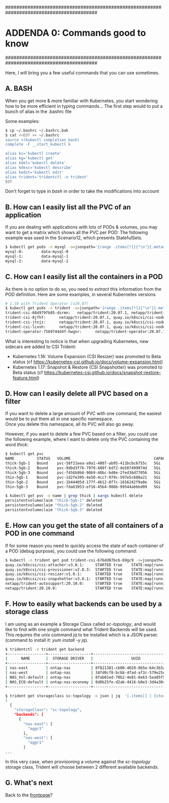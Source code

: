 #########################################################################################
# ADDENDA 0: Commands good to know
#########################################################################################

Here, I will bring you a few useful commands that you can use sometimes.  

## A. BASH

When you get more & more familiar with Kubernetes, you start wondering how to be more efficient in typing commands...
The first step would to put a bunch of alias in the .bashrc file

Some examples:

```bash
$ cp ~/.bashrc ~/.bashrc.bak
$ cat <<EOT >> ~/.bashrc
source <(kubectl completion bash)
complete -F __start_kubectl k

alias kc='kubectl create'
alias kg='kubectl get'
alias kdel='kubectl delete'
alias kdesc='kubectl describe'
alias kedit='kubectl edit'
alias trident='tridentctl -n trident'
EOT
```

Don't forget to type in _bash_ in order to take the modifications into account

## B. How can I easily list all the PVC of an application

If you are dealing with applications with lots of PODs & volumes, you may want to get a matrix which shows all the PVC per POD:
The following example was used in the Scenario12, which presents StatefulSets.

```bash
$ kubectl get pods -n mysql -o=jsonpath='{range .items[*]}{"\n"}{.metadata.name}{":\t"}{range .spec.volumes[*].persistentVolumeClaim}{.claimName}{" "}{end}{end}{"\n"}'
mysql-0:        data-mysql-0
mysql-1:        data-mysql-1
mysql-2:        data-mysql-2
```

## C. How can I easily list all the containers in a POD

As there is no option to do so, you need to _extract_ this information from the POD definition.
Here are some examples, in several Kubernetes versions

```bash
# 1.18 with Trident Operator (v20.07)
$ kubectl get pods -n trident -o=jsonpath='{range .items[*]}{"\n"}{.metadata.name}{":\t"}{range .spec.containers[*]}{.image}{", "}{end}{end}' |sort
trident-csi-68d979fb85-dsrmn:   netapp/trident:20.07.1, netapp/trident-autosupport:20.07.0, quay.io/k8scsi/csi-provisioner:v2.0.1, quay.io/k8scsi/csi-attacher:v2.2.0, quay.io/k8scsi/csi-resizer:v0.5.0, quay.io/k8scsi/csi-snapshotter:v2.1.1,
trident-csi-8jfhf:      netapp/trident:20.07.1, quay.io/k8scsi/csi-node-driver-registrar:v1.3.0,
trident-csi-jtnjz:      netapp/trident:20.07.1, quay.io/k8scsi/csi-node-driver-registrar:v1.3.0,
trident-csi-lcxvh:      netapp/trident:20.07.1, quay.io/k8scsi/csi-node-driver-registrar:v1.3.0,
trident-operator-7569744d4f-hwgnr:      netapp/trident-operator:20.07.1,
```

What is interesting to notice is that when upgrading Kubernetes, new sidecars are added to CSI Trident:

- Kubernetes 1.16: Volume Expansion (CSI Resizer) was promoted to Beta status (cf https://kubernetes-csi.github.io/docs/volume-expansion.html)
- Kubernetes 1.17: Snapshot & Restore (CSI Snapshotter) was promoted to Beta status (cf https://kubernetes-csi.github.io/docs/snapshot-restore-feature.html)  

## D. How can I easily delete all PVC based on a filter

If you want to delete a large amount of PVC with one command, the easiest would be to put them all in one specific namespace.  
Once you delete this namespace, all its PVC will also go away.  

However, if you want to delete a few PVC based on a filter, you could use the following example, where I want to delete only the PVC containing the word _thick_:  

```bash
$ kubectl get pvc
NAME          STATUS   VOLUME                                     CAPACITY   ACCESS MODES   STORAGECLASS   AGE
thick-5gb-1   Bound    pvc-58f21eea-a9a1-4007-ab95-411bcbc6755c   5Gi        RWX            sc-eco-thick   20s
thick-5gb-2   Bound    pvc-9dbd3f76-7979-488f-bdf2-de587499974d   5Gi        RWX            sc-eco-thick   20s
thick-5gb-3   Bound    pvc-f456b9b6-90b9-40bc-bd0e-2fed36d77056   5Gi        RWX            sc-eco-thick   20s
thin-5gb-1    Bound    pvc-1d2fe395-4e50-4cc7-979c-597e5c608a21   5Gi        RWX            sc-eco-thin    2m31s
thin-5gb-2    Bound    pvc-1b44405d-177f-4b12-8f7c-1816242f9a8e   5Gi        RWX            sc-eco-thin    2m31s
thin-5gb-3    Bound    pvc-fda63953-ef16-45b4-986b-99544abbbd09   5Gi        RWX            sc-eco-thin    2m31s

$ kubectl get pvc -o name | grep thick | xargs kubectl delete
persistentvolumeclaim "thick-5gb-1" deleted
persistentvolumeclaim "thick-5gb-2" deleted
persistentvolumeclaim "thick-5gb-3" deleted
```

## E. How can you get the state of all containers of a POD in one command

If for some reason you need to quickly access the state of each container of a POD (debug purpose), you could use the following command:

```bash
$ kubectl -n trident get pod trident-csi-676dd87bc6-69gc9 -o=jsonpath='{range .status.containerStatuses[*]}{"\n"}{.image}{":\tSTARTED "}{.started}{"\tSTATE:"}{.state}{end}{"\n"}'
quay.io/k8scsi/csi-attacher:v3.0.1:     STARTED true    STATE:map[running:map[startedAt:2020-11-12T12:46:51Z]]
quay.io/k8scsi/csi-provisioner:v2.0.3:  STARTED true    STATE:map[running:map[startedAt:2020-11-12T12:46:49Z]]
quay.io/k8scsi/csi-resizer:v1.0.1:      STARTED true    STATE:map[running:map[startedAt:2020-11-12T12:46:53Z]]
quay.io/k8scsi/csi-snapshotter:v3.0.1:  STARTED true    STATE:map[running:map[startedAt:2020-11-12T12:46:55Z]]
netapp/trident-autosupport:20.10.0:     STARTED true    STATE:map[running:map[startedAt:2020-11-12T12:46:47Z]]
netapp/trident:20.10.0:                 STARTED true    STATE:map[running:map[startedAt:2020-11-12T12:46:44Z]]
```

## F. How to easily what backends can be used by a storage class

I am using as an example a Storage Class called _sc-topology_, and would like to find with one single command what Trident Backends will be used.  
This requires the unix command _jq_ to be installed which is a JSON parser. (command to install it: _yum install -y jq_).  

```bash
$ tridentctl -n trident get backend
+-----------------+-------------------+--------------------------------------+--------+---------+
|      NAME       |  STORAGE DRIVER   |                 UUID                 | STATE  | VOLUMES |
+-----------------+-------------------+--------------------------------------+--------+---------+
| nas-east        | ontap-nas         | 8f821381-cb00-4020-8b5e-64c3b3a0e5d7 | online |       0 |
| nas-west        | ontap-nas         | 34fd0cf8-bcbb-4fad-af3c-579e25efe8c0 | online |       0 |
| NAS_Vol-default | ontap-nas         | 8fab01ed-70b2-4e81-8e63-5ea05f5d312e | online |       1 |
| NAS_ECO-default | ontap-nas-economy | 8d8b25fe-d2ab-4416-b8e3-3d4a304b0aae | online |       0 |
+-----------------+-------------------+--------------------------------------+--------+---------+

$ trident get storageclass sc-topology -o json | jq  '[.items[] | {storageClass: .Config.name, backends: [.storage]|unique}]'
[
  {
    "storageClass": "sc-topology",
    "backends": [
      {
        "nas-east": [
          "aggr1"
        ],
        "nas-west": [
          "aggr1"
        ]
...
```

In this very case, when provisioning a volume against the _sc-topology_ storage class, Trident will choose between 2 different available backends.

## G. What's next

Back to the [frontpage](https://github.com/YvosOnTheHub/LabNetApp)?